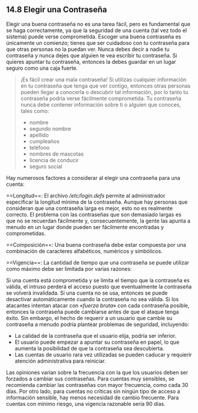## 14.8 Elegir una Contraseña
Elegir una buena contraseña no es una tarea fácil, pero es fundamental que se haga correctamente, ya que la seguridad de una cuenta (tal vez todo el sistema) puede verse comprometida. Escoger una buena contraseña es únicamente un comienzo; tienes que ser cuidadoso con tu contraseña para que otras personas no la puedan ver. Nunca debes decir a nadie tu contraseña y nunca dejes que alguien te vea escribir tu contraseña. Si quieres apuntar tu contraseña, entonces la debes guardar en un lugar seguro como una caja fuerte.

>¡Es fácil crear una mala contraseña! Si utilizas cualquier información en tu contraseña que tenga que ver contigo, entonces otras personas pueden llegar a conocerla o descubrir tal información, por lo tanto tu contraseña podría verse fácilmente comprometida. Tu contraseña nunca debe contener información sobre ti o alguien que conoces, tales como:
>- nombre
>- segundo nombre
>- apellido
>- cumpleaños
>- teléfono
>- nombres de mascotas
>- licencia de conducir
>- seguro social

Hay numerosos factores a considerar al elegir una contraseña para una cuenta:

==Longitud==: El archivo _/etc/login.defs_ permite al administrador especificar la longitud mínima de la contraseña. Aunque hay personas que consideran que una contraseña larga es mejor, esto no es realmente correcto. El problema con las contraseñas que son demasiado largas es que no se recuerdan fácilmente y, consecuentemente, la gente las apunta a menudo en un lugar donde pueden ser fácilmente encontradas y comprometidas.

==Composición==: Una buena contraseña debe estar compuesta por una combinación de caracteres alfabéticos, numéricos y simbólicos.

==Vigencia==: La cantidad de tiempo que una contraseña se puede utilizar como máximo debe ser limitada por varias razones:

Si una cuenta está comprometida y se limita el tiempo que la contraseña es válida, el intruso perderá el acceso puesto que eventualmente la contraseña se volverá invalidada.
Si una cuenta no se usa, entonces se puede desactivar automáticamente cuando la contraseña no sea válida.
Si los atacantes intentan atacar con «_fuerza bruta_» con cada contraseña posible, entonces la contraseña puede cambiarse antes de que el ataque tenga éxito.
Sin embargo, el hecho de requerir a un usuario que cambie su contraseña a menudo podría plantear problemas de seguridad, incluyendo:

- La calidad de la contraseña que el usuario elija, podría ser inferior.
- El usuario puede empezar a apuntar su contraseña en papel, lo que aumenta la posibilidad de que la contraseña sea descubierta.
- Las cuentas de usuario rara vez utilizadas se pueden caducar y requierir atención administrativa para reiniciar.

Las opiniones varían sobre la frecuencia con la que los usuarios deben ser forzados a cambiar sus contraseñas. Para cuentas muy sensibles, se recomienda cambiar las contraseñas con mayor frecuencia, como cada 30 días. Por otro lado, para cuentas no críticas sin ningún tipo de acceso a información sensible, hay menos necesidad de cambio frecuente. Para cuentas con mínimo riesgo, una vigencia razonable sería 90 días.

